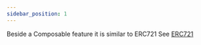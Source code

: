 ```yaml
---
sidebar_position: 1
---
```

Beside a Composable feature it is similar to ERC721
See [ERC721](/docs/admin-panel/ERC721/contract/)
